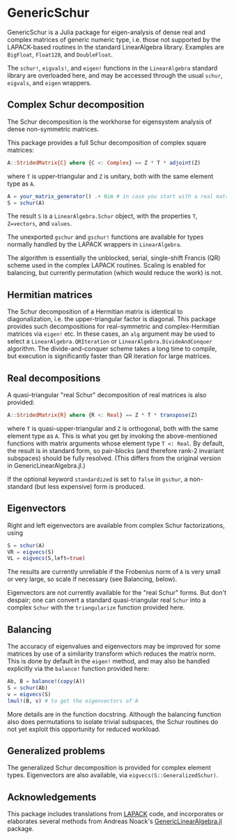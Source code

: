 # GenericSchur

GenericSchur is a Julia package for eigen-analysis of dense
real and complex matrices of generic numeric type, i.e. those
not supported by the LAPACK-based routines in the standard LinearAlgebra
library. Examples are `BigFloat`, `Float128`, and `DoubleFloat`.

The `schur!`, `eigvals!`, and `eigen!` functions in the `LinearAlgebra`
standard library are overloaded here, and may be accessed through the usual
`schur`, `eigvals`, and `eigen` wrappers.

## Complex Schur decomposition

The Schur decomposition is the workhorse for eigensystem analysis of
dense non-symmetric matrices.

This package provides a full Schur decomposition of complex square matrices:
```julia
A::StridedMatrix{C} where {C <: Complex} == Z * T * adjoint(Z)
```
where `T` is upper-triangular and `Z` is unitary, both with the same element
type as `A`.

```julia
A = your_matrix_generator() .+ 0im # in case you start with a real matrix
S = schur(A)
```
The result `S` is a `LinearAlgebra.Schur` object, with the properties `T`,
`Z=vectors`, and `values`.

The unexported `gschur` and `gschur!` functions are available for types
normally handled by the LAPACK wrappers in `LinearAlgebra`.

The algorithm is essentially the unblocked, serial, single-shift Francis (QR)
scheme used in the complex LAPACK routines. Scaling is enabled for balancing,
but currently permutation (which would reduce the work) is not.

## Hermitian matrices

The Schur decomposition of a Hermitian matrix is identical to diagonalization, i.e.
the upper-triangular factor is diagonal. This package provides such decompositions
for real-symmetric and complex-Hermitian matrices via `eigen!` etc.
In these cases, an `alg` argument
may be used to select a `LinearAlgebra.QRIteration` or `LinearAlgebra.DivideAndConquer`
algorithm. The divide-and-conquer scheme takes a long time to compile, but execution
is significantly faster than QR iteration for large matrices.

## Real decompositions

A quasi-triangular "real Schur" decomposition of real matrices is also
provided:
```julia
A::StridedMatrix{R} where {R <: Real} == Z * T * transpose(Z)
```
where `T` is quasi-upper-triangular and `Z` is orthogonal, both with the
same element type as `A`.  This is what you get by invoking the above-mentioned
functions with matrix arguments whose element type `T <: Real`.
By default, the result is in standard form, so
pair-blocks (and therefore rank-2 invariant subspaces) should be fully resolved.
(This differs from the original version in GenericLinearAlgebra.jl.)

If the optional keyword `standardized` is set to `false` in `gschur`, a
non-standard (but less expensive) form is produced.

## Eigenvectors

Right and left eigenvectors are available from complex Schur factorizations,
using

```julia
S = schur(A)
VR = eigvecs(S)
VL = eigvecs(S,left=true)
```
The results are currently unreliable if the Frobenius norm of `A` is very
small or very large, so scale if necessary (see Balancing, below).

Eigenvectors are not currently available for the "real Schur" forms.
But don't despair; one can convert a standard quasi-triangular real `Schur`
into a complex `Schur` with the `triangularize` function provided here.

## Balancing

The accuracy of eigenvalues and eigenvectors may be improved for some
matrices by use of a similarity transform which reduces the matrix
norm.  This is done by default in the `eigen!` method, and may also be
handled explicitly via the `balance!` function provided here:
```julia
Ab, B = balance!(copy(A))
S = schur(Ab)
v = eigvecs(S)
lmul!(B, v) # to get the eigenvectors of A
```
More details are in the function docstring. Although the balancing function
also does permutations to isolate trivial subspaces, the Schur routines do not
yet exploit this opportunity for reduced workload.

## Generalized problems

The generalized Schur decomposition is provided for complex element types.
Eigenvectors are also available, via `eigvecs(S::GeneralizedSchur)`.

## Acknowledgements

This package includes translations from [LAPACK](http://www.netlib.org/lapack/index.html)
code, and incorporates or elaborates several methods from Andreas Noack's
[GenericLinearAlgebra.jl](http://github.com/JuliaLinearAlgebra/GenericLinearAlgebra.jl)
package.




